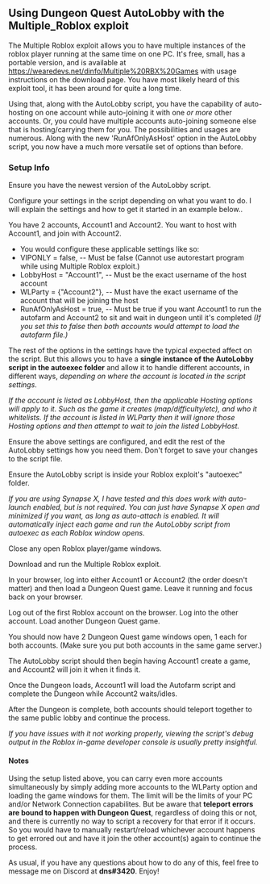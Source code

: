 ## Using Dungeon Quest AutoLobby with the Multiple_Roblox exploit

The Multiple Roblox exploit allows you to have multiple instances of the roblox player running at the same time on one PC. It's free, small, has a portable version, and is available at https://wearedevs.net/dinfo/Multiple%20RBX%20Games with usage instructions on the download page. You have most likely heard of this exploit tool, it has been around for quite a long time.

Using that, along with the AutoLobby script, you have the capability of auto-hosting on one account while auto-joining it with one *or more* other accounts. Or, you could have multiple accounts auto-joining someone else that is hosting/carrying them for you. The possibilities and usages are numerous. Along with the new 'RunAfOnlyAsHost' option in the AutoLobby script, you now have a much more versatile set of options than before.

### Setup Info

Ensure you have the newest version of the AutoLobby script.

Configure your settings in the script depending on what you want to do. I will explain the settings and how to get it started in an example below..

You have 2 accounts, Account1 and Account2. You want to host with Account1, and join with Account2.

* You would configure these applicable settings like so:
 * VIPONLY = false,             -- Must be false (Cannot use autorestart program while using Multiple Roblox exploit.)
 * LobbyHost = "Account1",      -- Must be the exact username of the host account
 * WLParty  = {"Account2"},     -- Must have the exact username of the account that will be joining the host
 * RunAfOnlyAsHost = true,      -- Must be true if you want Account1 to run the autofarm and Account2 to sit and wait in dungeon until it's completed *(If you set this to false then both accounts would attempt to load the autofarm file.)*

The rest of the options in the settings have the typical expected affect on the script. But this allows you to have a **single instance of the AutoLobby script in the autoexec folder** and allow it to handle different accounts, in different ways, *depending on where the account is located in the script settings*.

*If the account is listed as LobbyHost, then the applicable Hosting options will apply to it. Such as the game it creates (map/difficulty/etc), and who it whitelists.*
*If the account is listed in WLParty then it will ignore those Hosting options and then attempt to wait to join the listed LobbyHost.*

Ensure the above settings are configured, and edit the rest of the AutoLobby settings how you need them. Don't forget to save your changes to the script file.

Ensure the AutoLobby script is inside your Roblox exploit's "autoexec" folder.

*If you are using Synapse X, I have tested and this does work with auto-launch enabled, but is not required. You can just have Synapse X open and minimized if you want, as long as auto-attach is enabled. It will automatically inject each game and run the AutoLobby script from autoexec as each Roblox window opens.*

Close any open Roblox player/game windows.

Download and run the Multiple Roblox exploit.

In your browser, log into either Account1 or Account2 (the order doesn't matter) and then load a Dungeon Quest game. Leave it running and focus back on your browser.

Log out of the first Roblox account on the browser. Log into the other account. Load another Dungeon Quest game.

You should now have 2 Dungeon Quest game windows open, 1 each for both accounts. (Make sure you put both accounts in the same game server.)

The AutoLobby script should then begin having Account1 create a game, and Account2 will join it when it finds it.

Once the Dungeon loads, Account1 will load the Autofarm script and complete the Dungeon while Account2 waits/idles.

After the Dungeon is complete, both accounts should teleport together to the same public lobby and continue the process.

*If you have issues with it not working properly, viewing the script's debug output in the Roblox in-game developer console is usually pretty insightful.*

#### Notes

Using the setup listed above, you can carry even more accounts simultaneously by simply adding more accounts to the WLParty option and loading the game windows for them. The limit will be the limits of your PC and/or Network Connection capabilites. But be aware that **teleport errors are bound to happen with Dungeon Quest**, regardless of doing this or not, and there is currently no way to script a recovery for that error if it occurs. So you would have to manually restart/reload whichever account happens to get errored out and have it join the other account(s) again to continue the process.

As usual, if you have any questions about how to do any of this, feel free to message me on Discord at **dns#3420**. Enjoy!